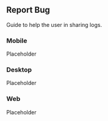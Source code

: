 ## Report Bug

Guide to help the user in sharing logs.


### Mobile

Placeholder

### Desktop

Placeholder

### Web

Placeholder